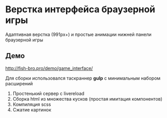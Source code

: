 # Верстка интерфейса браузерной игры

Адаптивная верстка (991px+) и простые анимации нижней панели браузерной игры

## Демо

<http://fish-bro.pro/demo/game_interface/>

Для сборки использовался таскраннер **gulp** с минимальным набором расширений

1. Простенький сервер с livereload
2. Сборка html из множества кусков (простая имитация компонентов)
3. Компиляция sсss
4. Сжатие картинок
